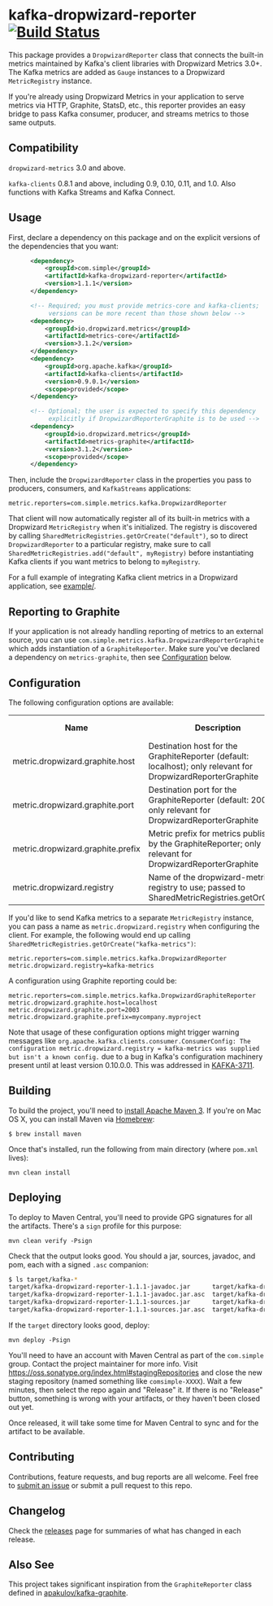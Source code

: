 # kafka-dropwizard-reporter [![Build Status](https://travis-ci.org/SimpleFinance/kafka-dropwizard-reporter.svg?branch=master)](https://travis-ci.org/SimpleFinance/kafka-dropwizard-reporter)

This package provides a `DropwizardReporter` class that connects the
built-in metrics maintained by Kafka's client libraries with
Dropwizard Metrics 3.0+.
The Kafka metrics are added as `Gauge` instances to a Dropwizard
`MetricRegistry` instance.

If you're already using Dropwizard Metrics in your application
to serve metrics via HTTP, Graphite, StatsD, etc.,
this reporter provides an easy bridge to pass Kafka consumer,
producer, and streams metrics to those same outputs.

## Compatibility

`dropwizard-metrics` 3.0 and above.

`kafka-clients` 0.8.1 and above, including 0.9, 0.10, 0.11, and 1.0.
Also functions with Kafka Streams and Kafka Connect.


## Usage

First, declare a dependency on this package and on the explicit versions
of the dependencies that you want:
```xml
      <dependency>
          <groupId>com.simple</groupId>
          <artifactId>kafka-dropwizard-reporter</artifactId>
          <version>1.1.1</version>
      </dependency>

      <!-- Required; you must provide metrics-core and kafka-clients;
           versions can be more recent than those shown below -->
      <dependency>
          <groupId>io.dropwizard.metrics</groupId>
          <artifactId>metrics-core</artifactId>
          <version>3.1.2</version>
      </dependency>
      <dependency>
          <groupId>org.apache.kafka</groupId>
          <artifactId>kafka-clients</artifactId>
          <version>0.9.0.1</version>
          <scope>provided</scope>
      </dependency>

      <!-- Optional; the user is expected to specify this dependency
           explicitly if DropwizardReporterGraphite is to be used -->
      <dependency>
          <groupId>io.dropwizard.metrics</groupId>
          <artifactId>metrics-graphite</artifactId>
          <version>3.1.2</version>
          <scope>provided</scope>
      </dependency>
```

Then, include the `DropwizardReporter` class in the properties you pass
to producers, consumers, and `KafkaStreams` applications:
```
metric.reporters=com.simple.metrics.kafka.DropwizardReporter
```

That client will now automatically register all of its built-in
metrics with a Dropwizard `MetricRegistry` when it's initialized.
The registry is discovered by calling
`SharedMetricRegistries.getOrCreate("default")`,
so to direct `DropwizardReporter` to a particular registry, make
sure to call `SharedMetricRegistries.add("default", myRegistry)`
before instantiating Kafka clients if you want metrics to belong
to `myRegistry`.

For a full example of integrating Kafka client metrics in a Dropwizard
application, see [example/](example/).

## Reporting to Graphite

If your application is not already handling reporting of metrics to an external
source, you can use `com.simple.metrics.kafka.DropwizardReporterGraphite`
which adds instantiation of a `GraphiteReporter`.
Make sure you've declared a dependency on `metrics-graphite`, then
see <a href="configuration">Configuration</a> below.

## Configuration

The following configuration options are available:

<table class="data-table"><tbody>
<tr>
<th>Name</th>
<th>Description</th>
<th>Type</th>
<th>Default</th>
<th>Valid Values</th>
<th>Importance</th>
</tr>
<tr>
<td>metric.dropwizard.graphite.host</td><td>Destination host for the GraphiteReporter (default: localhost); only relevant for DropwizardReporterGraphite</td><td>string</td><td>localhost</td><td></td><td>low</td></tr>
<tr>
<td>metric.dropwizard.graphite.port</td><td>Destination port for the GraphiteReporter (default: 2003); only relevant for DropwizardReporterGraphite</td><td>int</td><td>2003</td><td></td><td>low</td></tr>
<tr>
<td>metric.dropwizard.graphite.prefix</td><td>Metric prefix for metrics published by the GraphiteReporter; only relevant for DropwizardReporterGraphite</td><td>string</td><td>""</td><td></td><td>low</td></tr>
<tr>
<td>metric.dropwizard.registry</td><td>Name of the dropwizard-metrics registry to use; passed to SharedMetricRegistries.getOrCreate</td><td>string</td><td>default</td><td></td><td>low</td></tr>
</tbody></table>

If you'd like to send Kafka metrics to a separate `MetricRegistry` instance,
you can pass a name as `metric.dropwizard.registry` when configuring the client.
For example, the following would end up calling
`SharedMetricRegistries.getOrCreate("kafka-metrics")`:
```
metric.reporters=com.simple.metrics.kafka.DropwizardReporter
metric.dropwizard.registry=kafka-metrics
```

A configuration using Graphite reporting could be:
```
metric.reporters=com.simple.metrics.kafka.DropwizardGraphiteReporter
metric.dropwizard.graphite.host=localhost
metric.dropwizard.graphite.port=2003
metric.dropwizard.graphite.prefix=mycompany.myproject
```

Note that usage of these configuration options might trigger warning messages like
`org.apache.kafka.clients.consumer.ConsumerConfig: The configuration metric.dropwizard.registry = kafka-metrics was supplied but isn't a known config.`
due to a bug in Kafka's configuration machinery present until at least version 0.10.0.0.
This was addressed in [KAFKA-3711](https://issues.apache.org/jira/browse/KAFKA-3711).

## Building

To build the project, you'll need to
[install Apache Maven 3](https://maven.apache.org/install.html).
If you're on Mac OS X, you can install Maven via [Homebrew](http://brew.sh/):

    $ brew install maven

Once that's installed, run the following from main directory
(where `pom.xml` lives):
```
mvn clean install
```

## Deploying

To deploy to Maven Central, you'll need to provide GPG signatures for all
the artifacts. There's a `sign` profile for this purpose:

    mvn clean verify -Psign

Check that the output looks good. You should a jar, sources, javadoc, and pom,
each with a signed `.asc` companion:
``` bash
$ ls target/kafka-*
target/kafka-dropwizard-reporter-1.1.1-javadoc.jar      target/kafka-dropwizard-reporter-1.1.1.jar
target/kafka-dropwizard-reporter-1.1.1-javadoc.jar.asc  target/kafka-dropwizard-reporter-1.1.1.jar.asc
target/kafka-dropwizard-reporter-1.1.1-sources.jar      target/kafka-dropwizard-reporter-1.1.1.pom
target/kafka-dropwizard-reporter-1.1.1-sources.jar.asc  target/kafka-dropwizard-reporter-1.1.1.pom.asc
```

If the `target` directory looks good, deploy:

    mvn deploy -Psign

You'll need to have an account with Maven Central as part of the `com.simple`
group. Contact the project maintainer for more info.
Visit https://oss.sonatype.org/index.html#stagingRepositories
and close the new staging repository (named something like `comsimple-XXXX`).
Wait a few minutes, then select the repo again and "Release" it.
If there is no "Release" button, something is wrong with your artifacts,
or they haven't been closed out yet.

Once released, it will take some time for Maven Central to sync and for the
artifact to be available.

## Contributing

Contributions, feature requests, and bug reports are all welcome.
Feel free to [submit an issue](issues/new)
or submit a pull request to this repo.

## Changelog

Check the [releases](https://github.com/SimpleFinance/kafka-dropwizard-reporter/releases)
page for summaries of what has changed in each release.

## Also See

This project takes significant inspiration from the `GraphiteReporter` class
defined in [apakulov/kafka-graphite](https://github.com/apakulov/kafka-graphite).
